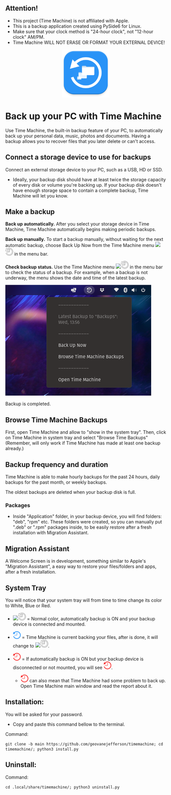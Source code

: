 ## Attention!
* This project (Time Machine) is not affiliated with Apple. 
* This is a backup application created using PySide6 for Linux.
* Make sure that your clock method is "24-hour clock", not "12-hour clock" AM/PM.
* Time Machine WILL NOT ERASE OR FORMAT YOUR EXTERNAL DEVICE!

<p align="center">
  <img width="150" height="150" src="src/icons/backup_150px.png">
 <h1 align="left">Back up your PC with Time Machine</h1>
</p>
Use Time Machine, the built-in backup feature of your PC, to automatically back up your personal data, music, photos and 
documents. Having a backup allows you to recover files that you later delete or can't access.

## Connect a storage device to use for backups
Connect an external storage device to your PC, such as a USB, HD or SSD.

* Ideally, your backup disk should have at least twice the storage capacity of every disk or volume you're backing up. 
If your backup disk doesn't have enough storage space to contain a complete backup, Time Machine will let you know.

## Make a backup
**Back up automatically.** After you select your storage device in Time Machine, Time Machine automatically begins making
periodic backups.

**Back up manually.** To start a backup manually, without waiting for the next automatic backup, choose Back Up Now from
the Time Machine menu ![](src/screenshots/systemtrayicon.png)![systemtrayicon.png](src%2Ficons%2Fsystemtrayicon.png) in 
the menu bar.

**Check backup status.** Use the Time Machine menu ![](src/screenshots/systemtrayicon.png)![systemtrayicon.png](src%2Ficons%2Fsystemtrayicon.png) 
in the menu bar to check the status of a backup. For example, when a backup is not underway, the menu shows the date and 
time of the latest backup.

![](src/screenshots/img_3.png)

Backup is completed.

## Browse Time Machine Backups
First, open Time Machine and allow to "show in the system tray".
Then, click on Time Machine in system tray and select "Browse Time Backups"
(Remember, will only work if Time Machine has made at least one backup already.)


## Backup frequency and duration

Time Machine is able to make hourly backups for the past 24 hours, daily backups for the past month, or weekly backups. 

The oldest backups are deleted when your backup disk is full.

### Packages
* Inside "Application" folder, in your backup device, you will find folders: "deb", "rpm" etc.
These folders were created, so you can manually put ".deb" or ".rpm" packages inside, to be easily restore after a fresh
installation with Migration Assistant.

## Migration Assistant
A Welcome Screen is in development, something similar to Apple's "Migration Assistant", a easy way to restore your 
files/folders and apps, after a fresh installation.

## System Tray 
You will notice that your system tray will from time to time change its color to White, Blue or Red.
* ![](src/screenshots/systemtrayicon.png)![systemtrayicon.png](src%2Ficons%2Fsystemtrayicon.png) = Normal color, 
automatically backup is ON and your backup device is connected and mounted.


* ![systemtrayiconrun.png](src%2Ficons%2Fsystemtrayiconrun.png) = Time Machine is current backing your files, after is done,
it will change to ![](src/screenshots/systemtrayicon.png)![systemtrayicon.png](src%2Ficons%2Fsystemtrayicon.png).


* ![systemtrayiconerror.png](src%2Ficons%2Fsystemtrayiconerror.png) = If automatically backup is ON but your backup device
is disconnected or not mounted, you will see ![systemtrayiconerror.png](src%2Ficons%2Fsystemtrayiconerror.png).
  - ![systemtrayiconerror.png](src%2Ficons%2Fsystemtrayiconerror.png) can also mean that Time Machine had some problem to back up. Open Time Machine main window and 
  read the report about it.

## Installation:
You will be asked for your password.
* Copy and paste this command bellow to the terminal.

Command:

    git clone -b main https://github.com/geovanejefferson/timemachine; cd timemachine/; python3 install.py


## Uninstall:
Command:

    cd .local/share/timemachine/; python3 uninstall.py
